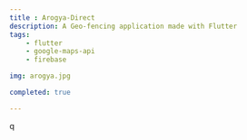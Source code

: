```yaml
---
title : Arogya-Direct
description: A Geo-fencing application made with Flutter
tags:
    - flutter
    - google-maps-api
    - firebase

img: arogya.jpg

completed: true

---
```


q